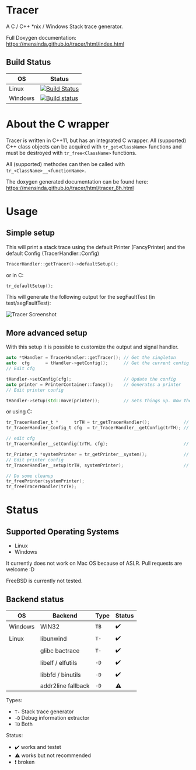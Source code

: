 # Tracer

A C / C++ *nix / Windows Stack trace generator.

Full Doxygen documentation: https://mensinda.github.io/tracer/html/index.html

## Build Status

| OS      | Status |
|---------|--------|
| Linux   | [![Build Status](https://travis-ci.org/mensinda/tracer.svg?branch=master)](https://travis-ci.org/mensinda/tracer) |
| Windows | [![Build status](https://ci.appveyor.com/api/projects/status/lwnc7tv8qy2af7ck?svg=true)](https://ci.appveyor.com/project/mensinda/tracer) |

# About the C wrapper

Tracer is written in C++11, but has an integrated C wrapper. All (supported) C++ class objects can be acquired with
`tr_get<ClassName>` functions and must be destroyed with `tr_free<ClassName>` functions.

All (supported) methodes can then be called with `tr_<ClassName>__<functionName>`.

The doxygen generated documentation can be found here: https://mensinda.github.io/tracer/html/tracer_8h.html

# Usage

## Simple setup

This will print a stack trace using the default Printer (FancyPrinter) and the default
Config (TracerHandler::Config)

```cpp
TracerHandler::getTracer()->defaultSetup();
```

or in C:

```c
tr_defaultSetup();
```

This will generate the following output for the segFaultTest (in test/segFaultTest):

![Tracer Screenshot][sc1]

## More advanced setup

With this setup it is possible to customize the output and signal handler.

```cpp
auto *tHandler = TracerHandler::getTracer(); // Get the singleton
auto  cfg      = tHandler->getConfig();      // Get the current config
// Edit cfg

tHandler->setConfig(cfg);                    // Update the config
auto printer = PrinterContainer::fancy();    // Generates a printer
// Edit printer config

tHandler->setup(std::move(printer));         // Sets things up. Now the signal handler is setup
```

or using C:

```c
tr_TracerHandler_t *      trTH = tr_getTracerHandler();             // Get the handler
tr_TracerHandler_Config_t cfg  = tr_TracerHandler__getConfig(trTH); // get the current config

// edit cfg
tr_TracerHandler__setConfig(trTH, cfg);                             // Update the config

tr_Printer_t *systemPrinter = tr_getPrinter__system();              // Generates a printer
// Edit printer config
tr_TracerHandler__setup(trTH, systemPrinter);                       // Sets things up. Now the signal handler is setup

// Do some cleanup
tr_freePrinter(systemPrinter);
tr_freeTracerHandler(trTH);
```

# Status

## Supported Operating Systems

 - Linux
 - Windows

It currently does not work on Mac OS because of ASLR. Pull requests are welcome :D

FreeBSD is currently not tested.

## Backend status

|   OS    | Backend            | Type | Status             |
|---------|--------------------|------|--------------------|
| Windows | WIN32              | `TB` | :heavy_check_mark: |
| Linux   | libunwind          | `T-` | :heavy_check_mark: |
|         | glibc bactrace     | `T-` | :heavy_check_mark: |
|         | libelf / elfutils  | `-D` | :heavy_check_mark: |
|         | libbfd / binutils  | `-D` | :heavy_check_mark: |
|         | addr2line fallback | `-D` | :warning:          |

Types:
  - `T-` Stack trace generator
  - `-D` Debug information extractor
  - `TD` Both

Status:
  - :heavy_check_mark: works and testet
  - :warning: works but not recommended
  - :heavy_exclamation_mark: broken

[sc1]: https://raw.githubusercontent.com/mensinda/tracer/master/docs/screenshot1.png

